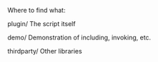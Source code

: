 Where to find what:

plugin/
	The script itself

demo/
	Demonstration of including, invoking, etc.

thirdparty/
	Other libraries
